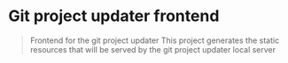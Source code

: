 # Git project updater frontend

> Frontend for the git project updater
> This project generates the static resources that will be served by the git project updater local server
